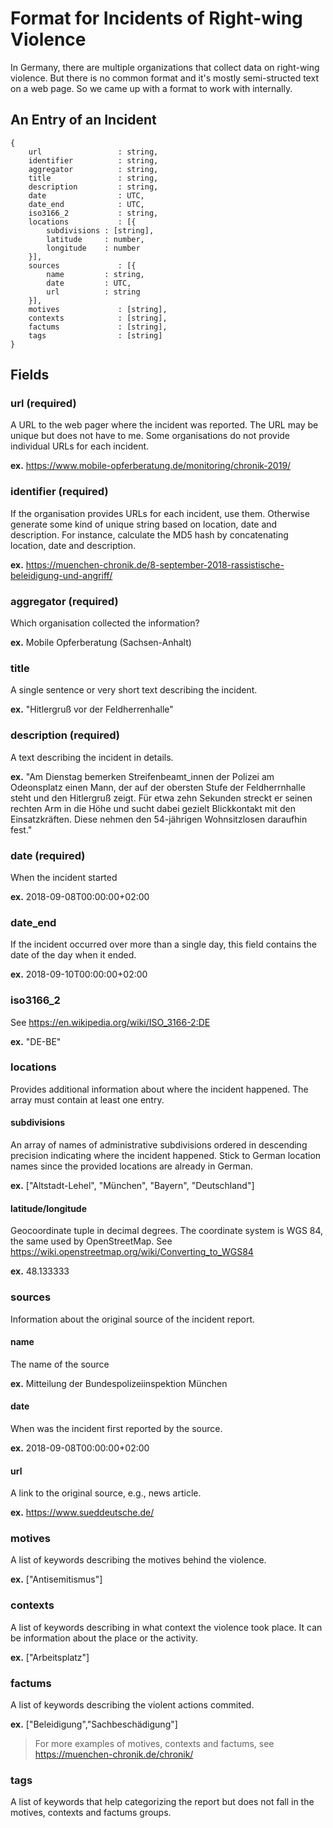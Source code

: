# Format for Incidents of Right-wing Violence

In Germany, there are multiple organizations that collect data on right-wing violence. But there is no common format and it's mostly semi-structed text on a web page. So we came up with a format to work with internally.

## An Entry of an Incident

```
{
    url                 : string,
    identifier          : string,
    aggregator          : string,
    title               : string,
    description         : string,
    date                : UTC,
    date_end            : UTC,
    iso3166_2           : string,
    locations           : [{
        subdivisions : [string],
        latitude     : number,
        longitude    : number
    }],
    sources             : [{
        name         : string,
        date         : UTC,
        url          : string
    }],
    motives             : [string],
    contexts            : [string],
    factums             : [string],
    tags                : [string]
}
```

## Fields

### url (required)

A URL to the web pager where the incident was reported. The URL may be unique but does not have to me. Some organisations do not provide individual URLs for each incident.

**ex.** https://www.mobile-opferberatung.de/monitoring/chronik-2019/

### identifier (required)

If the organisation provides URLs for each incident, use them. Otherwise generate some kind of unique string based on location, date and description. For instance, calculate the MD5 hash by concatenating location, date and description.

**ex.** https://muenchen-chronik.de/8-september-2018-rassistische-beleidigung-und-angriff/

### aggregator (required)

Which organisation collected the information?

**ex.** Mobile Opferberatung (Sachsen-Anhalt)

### title

A single sentence or very short text describing the incident.

**ex.** "Hitlergruß vor der Feldherrenhalle"

### description (required)

A text describing the incident in details.

**ex.** "Am Dienstag bemerken Streifenbeamt_innen der Polizei am Odeonsplatz einen Mann, der auf der obersten Stufe der Feldherrnhalle steht und den Hitlergruß zeigt. Für etwa zehn Sekunden streckt er seinen rechten Arm in die Höhe und sucht dabei gezielt Blickkontakt mit den Einsatzkräften. Diese nehmen den 54-jährigen Wohnsitzlosen daraufhin fest."

### date (required)

When the incident started

**ex.** 2018-09-08T00:00:00+02:00

### date_end

If the incident occurred over more than a single day, this field contains the date of the day when it ended.

**ex.** 2018-09-10T00:00:00+02:00

### iso3166_2

See https://en.wikipedia.org/wiki/ISO_3166-2:DE

**ex.** "DE-BE"

### locations

Provides additional information about where the incident happened.
The array must contain at least one entry.

#### subdivisions

An array of names of administrative subdivisions ordered in descending precision indicating where the incident happened. Stick to German location names since the provided locations are already in German.

**ex.** ["Altstadt-Lehel", "München", "Bayern", "Deutschland"]

#### latitude/longitude

Geocoordinate tuple in decimal degrees.
The coordinate system is WGS 84, the same used by OpenStreetMap.
See https://wiki.openstreetmap.org/wiki/Converting_to_WGS84

**ex.** 48.133333

### sources

Information about the original source of the incident report.

#### name

The name of the source

**ex.** Mitteilung der Bundespolizeiinspektion München

#### date

When was the incident first reported by the source.

**ex.** 2018-09-08T00:00:00+02:00

#### url

A link to the original source, e.g., news article.

**ex.** https://www.sueddeutsche.de/

### motives

A list of keywords describing the motives behind the violence.

**ex.** ["Antisemitismus"]

### contexts

A list of keywords describing in what context the violence took place. It can be information about the place or the activity.

**ex.** ["Arbeitsplatz"]

### factums

A list of keywords describing the violent actions commited.

**ex.** ["Beleidigung","Sachbeschädigung"]

> For more examples of motives, contexts and factums, see https://muenchen-chronik.de/chronik/

### tags

A list of keywords that help categorizing the report but does not fall
in the motives, contexts and factums groups.
